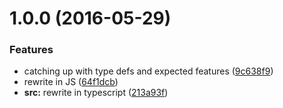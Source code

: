 <a name="1.0.0"></a>
# 1.0.0 (2016-05-29)


### Features

* catching up with type defs and expected features ([9c638f9](https://github.com/TylorS/most-proxy/commit/9c638f9))
* rewrite in JS ([64f1dcb](https://github.com/TylorS/most-proxy/commit/64f1dcb))
* **src:** rewrite in typescript ([213a93f](https://github.com/TylorS/most-proxy/commit/213a93f))



